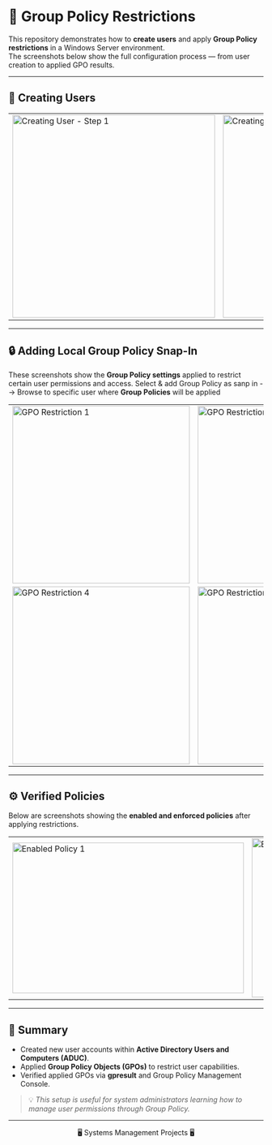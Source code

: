 # 🧭 Group Policy Restrictions

This repository demonstrates how to **create users** and apply **Group Policy restrictions** in a Windows Server environment.  
The screenshots below show the full configuration process — from user creation to applied GPO results.

---

## 👤 Creating Users

<table>
  <tr>
    <td><img width="400" alt="Creating User - Step 1" src="https://github.com/user-attachments/assets/bfb7c023-be7b-40ca-a755-046ca8671634" /></td>
    <td><img width="400" alt="Creating User - Step 2" src="https://github.com/user-attachments/assets/443e9acb-cd6a-4682-8589-3e565380b893" /></td>
    <td><img width="400" alt="Creating User - Step 3" src="https://github.com/user-attachments/assets/b2db6564-abc6-436d-9a18-40eb1cad211d" /></td>
  </tr>
</table>

---

## 🔒 Adding Local Group Policy Snap-In

These screenshots show the **Group Policy settings** applied to restrict certain user permissions and access.
Select & add Group Policy as sanp in --> Browse to specific user where **Group Policies** will be applied 

<table>
  <tr>
    <td><img width="350" alt="GPO Restriction 1" src="https://github.com/user-attachments/assets/89464fd9-4747-4782-aa18-b671634c46e6" /></td>
    <td><img width="350" alt="GPO Restriction 2" src="https://github.com/user-attachments/assets/68210f94-614e-4fbd-93db-accd545291ac" /></td>
    <td><img width="350" alt="GPO Restriction 3" src="https://github.com/user-attachments/assets/2f5f4cdf-7048-4fd3-90b4-992e41ea8bbe" /></td>
  </tr>
  
  <tr>
    <td><img width="350" alt="GPO Restriction 4" src="https://github.com/user-attachments/assets/44296e2d-1097-4543-8fdc-a3a638c246ca" /></td>
    <td><img width="350" alt="GPO Restriction 5" src="https://github.com/user-attachments/assets/cf505ddb-afb4-42e8-ba7b-1c938ab3b03b" /></td>
    <td><img width="400" height="248" alt="GPO Restriction 6" src="https://github.com/user-attachments/assets/a7e9ae75-18b5-4eb5-a4d8-2fe9818e8c28" /></td>
  </tr>
</table>

---

## ⚙️ Verified Policies

Below are screenshots showing the **enabled and enforced policies** after applying restrictions.

<table>
    <tr>
        <td>
  <img width="457" height="297" alt="Enabled Policy 1" src="https://github.com/user-attachments/assets/bf3d3832-d8a7-49be-9de1-d72fb94b9130" /> </td>
 <td> <img width="1209" height="314" alt="Enabled Policy 2" src="https://github.com/user-attachments/assets/4527d6b0-a557-48b7-85c0-a2ea1983a0c1" /></td>
    </tr>
</table>

---

## 🧩 Summary

- Created new user accounts within **Active Directory Users and Computers (ADUC)**.  
- Applied **Group Policy Objects (GPOs)** to restrict user capabilities.  
- Verified applied GPOs via **gpresult** and Group Policy Management Console.  

> 💡 *This setup is useful for system administrators learning how to manage user permissions through Group Policy.*

---
<div align="center"> 🖥️ Systems Management Projects 🖥️
</div>
